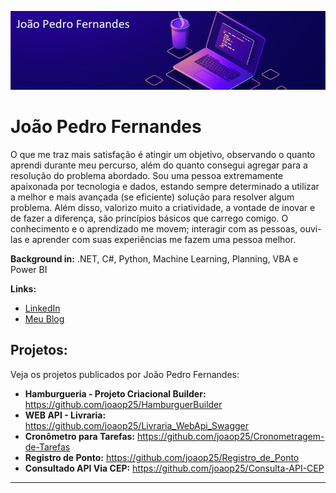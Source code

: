 <p align="center">
  <img src="backend-jp.jpg" >
</p>

# João Pedro Fernandes

O que me traz mais satisfação é atingir um objetivo, observando o quanto aprendi durante meu percurso, além do quanto consegui agregar para a resolução do problema abordado. Sou uma pessoa extremamente apaixonada por tecnologia e dados, estando sempre determinado a utilizar a melhor e mais avançada (se eficiente) solução para resolver algum problema. Além disso, valorizo muito a criatividade, a vontade de inovar e de fazer a diferença, são princípios básicos que carrego comigo. O conhecimento e o aprendizado me movem; interagir com as pessoas, ouvi-las e aprender com suas experiências me fazem uma pessoa melhor.

**Background in:** .NET, C#, Python, Machine Learning, Planning, VBA e Power BI

**Links:**
* [LinkedIn](https://www.linkedin.com/in/joao-pedro-fernandes-95a125180/)
* [Meu Blog](https://medium.com/@joaop_25)


## Projetos:
Veja os projetos publicados por João Pedro Fernandes:

* **Hamburgueria - Projeto Criacional Builder:** https://github.com/joaop25/HamburguerBuilder
* **WEB API - Livraria:** https://github.com/joaop25/Livraria_WebApi_Swagger
* **Cronômetro para Tarefas:** https://github.com/joaop25/Cronometragem-de-Tarefas
* **Registro de Ponto:** https://github.com/joaop25/Registro_de_Ponto
* **Consultado API Via CEP:** https://github.com/joaop25/Consulta-API-CEP
---

